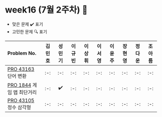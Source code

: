 # week16 (7월 2주차) :pencil:

- 맞은 문제 :heavy_check_mark: 표기
- 고민한 문제 :mag: 표기

| Problem No. | 김민호 | 성민기 | 이규빈 | 이상휘 | 이서영 | 이윤주 | 장현영 | 정다운 | 조아름 | 
| :-------------------------------------------------------------------------------------- | :----: | :----: | :----: | :----: | :----: | :----: | :----: | :----: | :----: |
| [PRO 43163](https://school.programmers.co.kr/learn/courses/30/lessons/43163) 단어 변환 |   :-:   |   :-:   |   :-:   |   :-:   |   :-:   |  :-:   |   :-:   |   :-:   |   :-:   |
| [PRO 1844](https://school.programmers.co.kr/learn/courses/30/lessons/1844) 게임 맵 최단거리 |   :-:   |   :heavy_check_mark:   |   :-:   |   :-:   |   :-:   |   :-:  |   :-:   |   :-:   |   :-:   |
| [PRO 43105](https://school.programmers.co.kr/learn/courses/30/lessons/43105) 정수 삼각형 |   :-:   |   :-:   |  :-:   |   :-:   |   :-:   |   :-:   |  :-:    |   :-:   |   :-:   |

